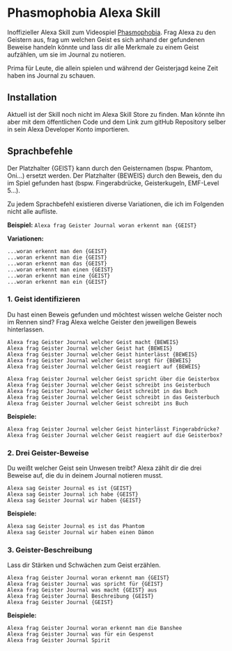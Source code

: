 # Phasmophobia Alexa Skill

Inoffizieller Alexa Skill zum Videospiel [Phasmophobia](https://store.steampowered.com/app/739630/Phasmophobia/). Frag Alexa zu den Geistern aus, frag um welchen Geist es sich anhand der gefundenen Beweise handeln könnte und lass dir alle Merkmale zu einem Geist aufzählen, um sie im Journal zu notieren.

Prima für Leute, die allein spielen und während der Geisterjagd keine Zeit haben ins Journal zu schauen.

## Installation

Aktuell ist der Skill noch nicht im Alexa Skill Store zu finden.
Man könnte ihn aber mit dem öffentlichen Code und dem Link zum gitHub Repository selber in sein Alexa Developer Konto importieren.

## Sprachbefehle

Der Platzhalter {GEIST} kann durch den Geisternamen (bspw. Phantom, Oni...) ersetzt werden. Der Platzhalter {BEWEIS} durch den Beweis, den du im Spiel gefunden hast (bspw. Fingerabdrücke, Geisterkugeln, EMF-Level 5...).

Zu jedem Sprachbefehl existieren diverse Variationen, die ich im Folgenden nicht alle aufliste.

**Beispiel:** `Alexa frag Geister Journal woran erkennt man {GEIST}`

**Variationen:**

```
...woran erkennt man den {GEIST}
...woran erkennt man die {GEIST}
...woran erkennt man das {GEIST}
...woran erkennt man einen {GEIST}
...woran erkennt man eine {GEIST}
...woran erkennt man ein {GEIST}
```

### 1. Geist identifizieren

Du hast einen Beweis gefunden und möchtest wissen welche Geister noch im Rennen sind? Frag Alexa welche Geister den jeweiligen Beweis hinterlassen.

```
Alexa frag Geister Journal welcher Geist macht {BEWEIS}
Alexa frag Geister Journal welcher Geist hat {BEWEIS}
Alexa frag Geister Journal welcher Geist hinterlässt {BEWEIS}
Alexa frag Geister Journal welcher Geist sorgt für {BEWEIS}
Alexa frag Geister Journal welcher Geist reagiert auf {BEWEIS}

Alexa frag Geister Journal welcher Geist spricht über die Geisterbox
Alexa frag Geister Journal welcher Geist schreibt ins Geisterbuch
Alexa frag Geister Journal welcher Geist schreibt in das Buch
Alexa frag Geister Journal welcher Geist schreibt in das Geisterbuch
Alexa frag Geister Journal welcher Geist schreibt ins Buch
```

**Beispiele:**

```
Alexa frag Geister Journal welcher Geist hinterlässt Fingerabdrücke?
Alexa frag Geister Journal welcher Geist reagiert auf die Geisterbox?
```

### 2. Drei Geister-Beweise

Du weißt welcher Geist sein Unwesen treibt? Alexa zählt dir die drei Beweise auf, die du in deinem Journal notieren musst.
```
Alexa sag Geister Journal es ist {GEIST}
Alexa sag Geister Journal ich habe {GEIST}
Alexa sag Geister Journal wir haben {GEIST}
```

**Beispiele:**

```
Alexa sag Geister Journal es ist das Phantom
Alexa sag Geister Journal wir haben einen Dämon
```

### 3. Geister-Beschreibung

Lass dir Stärken und Schwächen zum Geist erzählen.

```
Alexa frag Geister Journal woran erkennt man {GEIST}
Alexa frag Geister Journal was spricht für {GEIST}
Alexa frag Geister Journal was macht {GEIST} aus
Alexa frag Geister Journal Beschreibung {GEIST}
Alexa frag Geister Journal {GEIST}
```

**Beispiele:**

```
Alexa frag Geister Journal woran erkennt man die Banshee
Alexa frag Geister Journal was für ein Gespenst
Alexa frag Geister Journal Spirit
```
